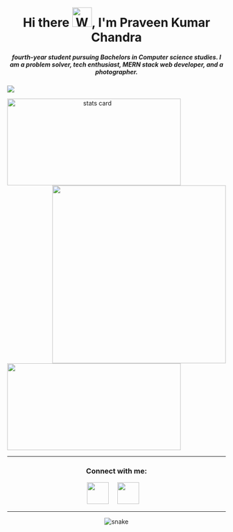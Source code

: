 <h1 align="center">Hi there <img src="https://raw.githubusercontent.com/nixin72/nixin72/master/wave.gif" 
         alt="Waving hand animated gif"
         height="45"
         width="45" />, I'm Praveen Kumar Chandra</h1>
<h5 align="center">
fourth-year student pursuing Bachelors in Computer science studies. I am a problem solver, tech enthusiast, MERN stack web developer, and a photographer.
</h5>
<p align="left"> <img src="https://komarev.com/ghpvc/?username=praveenchandra01&label=Profile%20views&color=0e75b6&style=flat" /> </p>

<p>
<a align= "center" href="https://github.com/praveenchandra01">
<img alt= "stats card" height="200px" width="400" src="https://github-readme-streak-stats.herokuapp.com/?user=praveenchandra01&theme=radical">
<img align="right" height="410" width="400" src=https://cdn.dribbble.com/users/195172/screenshots/6578919/image.png /> 
</a>
</p>
<img height="200px" width="400" src="https://github-readme-stats.vercel.app/api?username=praveenchandra01&count_private=true&theme=radical&show_icons=true" />

<br>
<hr>

<h3 align="center">Connect with me:</h3>
<p align="center">
<a href="https://twitter.com/praveenchandr01" target="blank"><img src="https://img.icons8.com/color/48/000000/twitter-squared.png" height="50" width="50" /></a> &nbsp;&nbsp;&nbsp;
<a href="https://www.linkedin.com/in/praveenchandra01/" target="blank"><img src="https://img.icons8.com/color/48/000000/linkedin.png" height="50" width="50" /></a>&nbsp;&nbsp;&nbsp;&nbsp;
</p>

<hr>

<p align="center">
  <img src="https://github.com/ishikkkkaaaa/ishikkkkaaaa/raw/output/github-contribution-grid-snake.svg" alt="snake"></center>
</p>

